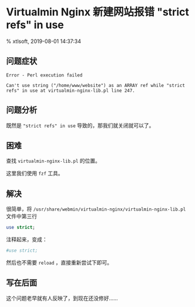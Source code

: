 # Virtualmin Nginx 新建网站报错 "strict refs" in use

% xtlsoft, 2019-08-01 14:37:34

## 问题症状

```plain
Error - Perl execution failed

Can't use string ("/home/www/website") as an ARRAY ref while "strict refs" in use at virtualmin-nginx-lib.pl line 247.
```

## 问题分析

既然是 `"strict refs" in use` 导致的，那我们就关闭就可以了。

## 困难

查找 `virtualmin-nginx-lib.pl` 的位置。

这里我们使用 `fzf` 工具。

## 解决

很简单，将 `/usr/share/webmin/virtualmin-nginx/virtualmin-nginx-lib.pl` 文件中第三行

```perl
use strict;
```

注释起来，变成：

```perl
#use strict;
```

然后也不需要 `reload` ，直接重新尝试下即可。

## 写在后面

这个问题老早就有人反映了，到现在还没修好……